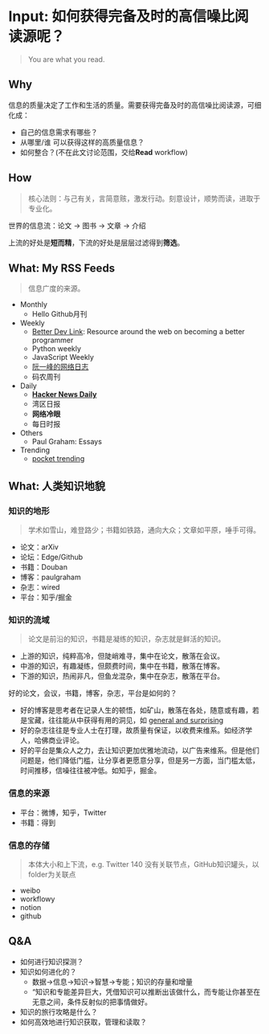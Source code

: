 # Input: 如何获得完备及时的高信噪比阅读源呢？

> You are what you read.

## Why

信息的质量决定了工作和生活的质量。需要获得完备及时的高信噪比阅读源，可细化成：

* 自己的信息需求有哪些？
* 从哪里/谁 可以获得这样的高质量信息？
* 如何整合？(不在此文讨论范围，交给**Read** workflow)


## How 

> 核心法则：与己有关，言简意赅，激发行动。刻意设计，顺势而读，进取于专业化。

世界的信息流：论文 -> 图书 -> 文章 -> 介绍

上流的好处是**短而精**，下流的好处是层层过滤得到**筛选**。


## What: My RSS Feeds 

> 信息广度的来源。

- Monthly
	- Hello Github月刊 
- Weekly
	- [Better Dev Link](https://betterdev.link/):  Resource around the web on becoming a better programmer
	- Python weekly 
	- JavaScript Weekly
	- [阮一峰的网络日志](http://www.ruanyifeng.com/blog/)
	- 码农周刊
- Daily
	- [**Hacker News Daily**](https://tophn.org/)
	- 湾区日报
	- **网络冷眼**
	- 每日时报
- Others
	- Paul Graham: Essays 
- Trending 
	- [pocket trending](https://getpocket.com/explore/technology?src=top_navbar) 

	
## What: 人类知识地貌

### 知识的地形

> 学术如雪山，难登路少；书籍如铁路，通向大众；文章如平原，唾手可得。

* 论文：arXiv
* 论坛：Edge/Github
* 书籍：Douban
* 博客：paulgraham
* 杂志：wired
* 平台：知乎/掘金

### 知识的流域
 
> 论文是前沿的知识，书籍是凝练的知识，杂志就是鲜活的知识。


* 上游的知识，纯粹高冷，但陡峭难寻，集中在论文，散落在会议。
* 中游的知识，有趣凝练，但颇费时间，集中在书籍，散落在博客。
* 下游的知识，热闹非凡，但鱼龙混杂，集中在杂志，散落在平台。

好的论文，会议，书籍，博客，杂志，平台是如何的？

* 好的博客是思考者在记录人生的顿悟，如矿山，散落在各处，随意或有趣，若是宝藏，往往能从中获得有用的洞见，如 [general and surprising](http://www.paulgraham.com/sun.html)
* 好的杂志往往是专业人士在打理，故质量有保证，以收费来维系。如经济学人，哈佛商业评论。
* 好的平台是集众人之力，去让知识更加优雅地流动，以广告来维系。但是他们问题是，他们降低门槛，让分享者更愿意分享，但是另一方面，当门槛太低，时间推移，信噪往往被冲低。如知乎，掘金。


### 信息的来源

- 平台：微博，知乎，Twitter
- 书籍：得到

### 信息的存储

> 本体大小和上下流，e.g. Twitter 140 没有关联节点，GitHub知识罐头，以folder为关联点

- weibo
- workflowy
- notion
- github

## Q&A

- 如何进行知识探测？
- 知识如何进化的？
	- 数据→信息→知识→智慧→专能；知识的存量和增量
	- “知识和专能差异巨大，凭借知识可以推断出该做什么，而专能让你甚至在无意之间，条件反射似的把事情做好。
- 知识的旅行攻略是什么？
- 如何高效地进行知识获取，管理和读取？ 
	

 